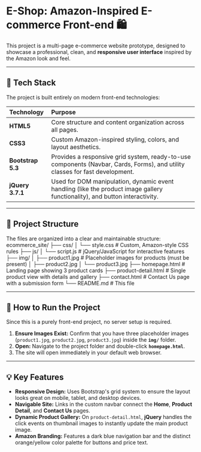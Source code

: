 # E-Shop: Amazon-Inspired E-commerce Front-end 🛍️

This project is a multi-page e-commerce website prototype, designed to showcase a professional, clean, and **responsive user interface** inspired by the Amazon look and feel.

---

## 🌟 Tech Stack

The project is built entirely on modern front-end technologies:

| Technology | Purpose |
| :--- | :--- |
| **HTML5** | Core structure and content organization across all pages. |
| **CSS3** | Custom Amazon-inspired styling, colors, and layout aesthetics. |
| **Bootstrap 5.3** | Provides a responsive grid system, ready-to-use components (Navbar, Cards, Forms), and utility classes for fast development. |
| **jQuery 3.7.1** | Used for DOM manipulation, dynamic event handling (like the product image gallery functionality), and button interactivity. |

---

## 📁 Project Structure

The files are organized into a clear and maintainable structure:
ecommerce_site/
├── css/
│   └── style.css       # Custom, Amazon-style CSS rules
├── js/
│   └── script.js       # jQuery/JavaScript for interactive features
├── img/
│   ├── product1.jpg    # Placeholder images for products (must be present)
│   ├── product2.jpg
│   └── product3.jpg
├── homepage.html       # Landing page showing 3 product cards
├── product-detail.html # Single product view with details and gallery
├── contact.html        # Contact Us page with a submission form
└── README.md           # This file

---

## 🚀 How to Run the Project

Since this is a purely front-end project, no server setup is required.

1.  **Ensure Images Exist:** Confirm that you have three placeholder images (`product1.jpg`, `product2.jpg`, `product3.jpg`) inside the **`img/`** folder.
2.  **Open:** Navigate to the project folder and double-click **`homepage.html`**.
3.  The site will open immediately in your default web browser.

---

## 💡 Key Features

* **Responsive Design:** Uses Bootstrap's grid system to ensure the layout looks great on mobile, tablet, and desktop devices.
* **Navigable Site:** Links in the custom navbar connect the **Home**, **Product Detail**, and **Contact Us** pages.
* **Dynamic Product Gallery:** On `product-detail.html`, **jQuery** handles the click events on thumbnail images to instantly update the main product image.
* **Amazon Branding:** Features a dark blue navigation bar and the distinct orange/yellow color palette for buttons and price text.

